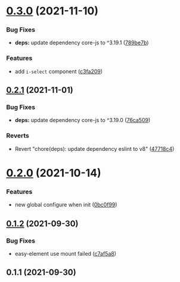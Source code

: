 # [0.3.0](https://github.com/preflower/easy-element/compare/v0.2.1...v0.3.0) (2021-11-10)


### Bug Fixes

* **deps:** update dependency core-js to ^3.19.1 ([789be7b](https://github.com/preflower/easy-element/commit/789be7b86a6d37b9a06c6b710a3dc9eac401d9f3))


### Features

* add `i-select` component ([c3fa209](https://github.com/preflower/easy-element/commit/c3fa209bbada34d5602b51ed6a82bbc2d8bab15a))

## [0.2.1](https://github.com/preflower/easy-element/compare/v0.2.0...v0.2.1) (2021-11-01)


### Bug Fixes

* **deps:** update dependency core-js to ^3.19.0 ([76ca509](https://github.com/preflower/easy-element/commit/76ca509a141050f5b1b3399173405cf7dbdb7627))


### Reverts

* Revert "chore(deps): update dependency eslint to v8" ([47718c4](https://github.com/preflower/easy-element/commit/47718c41ba5c314095cf5d48c1b2a17b41ec9930))

# [0.2.0](https://github.com/preflower/easy-element/compare/v0.1.2...v0.2.0) (2021-10-14)


### Features

* new global configure when init ([0bc0f99](https://github.com/preflower/easy-element/commit/0bc0f99d88624e11ccb41c78aa1b013b92ae5719))

## [0.1.2](https://github.com/preflower/easy-element/compare/v0.1.1...v0.1.2) (2021-09-30)


### Bug Fixes

* easy-element use mount failed ([c7af5a8](https://github.com/preflower/easy-element/commit/c7af5a8fd79ea86fec83a958c70fd7acc0736d4b))

## 0.1.1 (2021-09-30)


